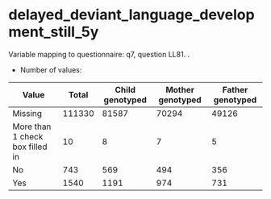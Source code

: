# delayed_deviant_language_development_still_5y
Variable mapping to questionnaire: q7, question LL81.
.
- Number of values:

| Value | Total | Child genotyped | Mother genotyped | Father genotyped |
| ----- | ----- | --------------- | ---------------- | ---------------- |
| Missing | 111330 | 81587 | 70294 | 49126 |
| More than 1 check box filled in | 10 | 8 | 7 |5 |
| No | 743 | 569 | 494 |356 |
| Yes | 1540 | 1191 | 974 |731 |



